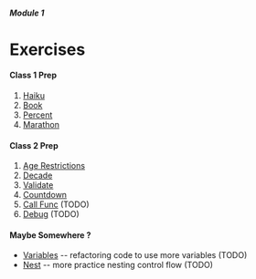 ##### Module 1

# Exercises

#### Class 1 Prep
1. [Haiku](./haiku)
2. [Book](./book)
3. [Percent](./percent)
4. [Marathon](./marathon)

#### Class 2 Prep
1. [Age Restrictions](./age-restrictions)
2. [Decade](./decade)
3. [Validate](./validate)
4. [Countdown](./countdown)
5. [Call Func](./call-func) (TODO)
6. [Debug](./debug) (TODO)

#### Maybe Somewhere ?
* [Variables](./variables) -- refactoring code to use more variables (TODO)
* [Nest](./nest) -- more practice nesting control flow (TODO)
